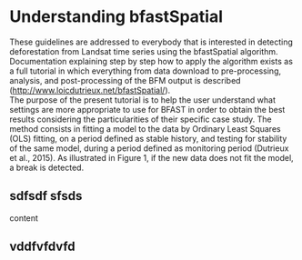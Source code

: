 # Understanding bfastSpatial

These guidelines are addressed to everybody that is interested in detecting deforestation from Landsat time series using the bfastSpatial algorithm. 
Documentation explaining step by step how to apply the algorithm exists as a full tutorial in which everything from data download to pre-processing, analysis, and post-processing of the BFM output is described (http://www.loicdutrieux.net/bfastSpatial/).  
The purpose of the present tutorial is to help the user understand what settings are more appropriate to use for BFAST in order to obtain the best results considering the particularities of their specific case study.
The method consists in fitting a model to the data by Ordinary Least Squares (OLS) fitting, on a period defined as stable history, and testing for stability of the same model, during a period defined as monitoring period (Dutrieux et al., 2015). As illustrated in Figure 1, if the new data does not fit the model, a break is detected.

## sdfsdf sfsds
content
## vddfvfdvfd
